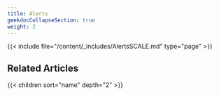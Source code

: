 ```yaml
---
title: Alerts
geekdocCollapseSection: true
weight: 2
---
```



{{< include file="/content/_includes/AlertsSCALE.md" type="page" >}}

## Related Articles

{{< children sort="name" depth="2" >}} 